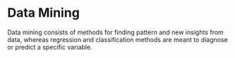 # Data Mining
Data mining consists of methods for finding
pattern and new insights from data,
whereas regression and classification methods are
meant to diagnose or predict a specific variable.
 
